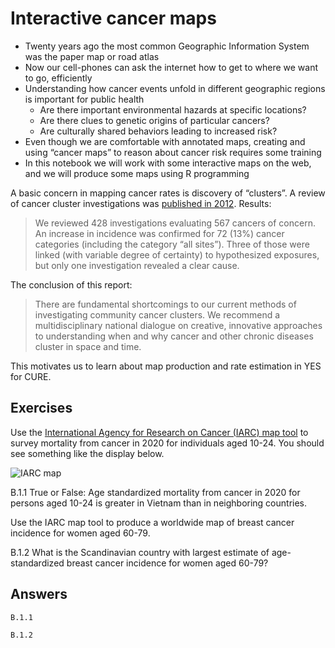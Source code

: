 # Interactive cancer maps

-   Twenty years ago the most common Geographic Information System was
    the paper map or road atlas
-   Now our cell-phones can ask the internet how to get to where we want
    to go, efficiently
-   Understanding how cancer events unfold in different geographic
    regions is important for public health
    -   Are there important environmental hazards at specific locations?
    -   Are there clues to genetic origins of particular cancers?
    -   Are culturally shared behaviors leading to increased risk?
-   Even though we are comfortable with annotated maps, creating and
    using “cancer maps” to reason about cancer risk requires some
    training
-   In this notebook we will work with some interactive maps on the web,
    and we will produce some maps using R programming

A basic concern in mapping cancer rates is discovery of “clusters”. A
review of cancer cluster investigations was [published in
2012](https://pubmed.ncbi.nlm.nih.gov/22519802/). Results:

> We reviewed 428 investigations evaluating 567 cancers of concern. An
> increase in incidence was confirmed for 72 (13%) cancer categories
> (including the category “all sites”). Three of those were linked (with
> variable degree of certainty) to hypothesized exposures, but only one
> investigation revealed a clear cause.

The conclusion of this report:

> There are fundamental shortcomings to our current methods of
> investigating community cancer clusters. We recommend a
> multidisciplinary national dialogue on creative, innovative approaches
> to understanding when and why cancer and other chronic diseases
> cluster in space and time.

This motivates us to learn about map production and rate estimation in
YES for CURE.

## Exercises

Use the [International Agency for Research on Cancer (IARC) map
tool](https://gco.iarc.fr/today/online-analysis-map?v=2020&mode=population&mode_population=continents&population=900&populations=900&key=asr&sex=0&cancer=39&type=0&statistic=5&prevalence=0&population_group=0&ages_group%5B%5D=0&ages_group%5B%5D=17&nb_items=10&group_cancer=1&include_nmsc=0&include_nmsc_other=0&projection=natural-earth&color_palette=default&map_scale=quantile&map_nb_colors=5&continent=0&show_ranking=0&rotate=%255B10%252C0%255D)
to survey mortality from cancer in 2020 for individuals aged 10-24. You
should see something like the display below.

![IARC map](images/IARCoverall.jpg)

B.1.1 True or False: Age standardized mortality from cancer in 2020 for
persons aged 10-24 is greater in Vietnam than in neighboring countries.

Use the IARC map tool to produce a worldwide map of breast cancer
incidence for women aged 60-79.

B.1.2 What is the Scandinavian country with largest estimate of
age-standardized breast cancer incidence for women aged 60-79?

## Answers

    B.1.1

    B.1.2

